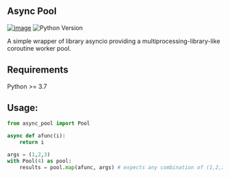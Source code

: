 Async Pool
---
[![image](https://travis-ci.org/gwy15/async_pool.svg?branch=master)](https://travis-ci.org/gwy15/async_pool)
![Python Version](https://img.shields.io/badge/python-3.7+-blue.svg)

A simple wrapper of library asyncio providing a multiprocessing-library-like coroutine worker pool.


## Requirements

Python >= 3.7

## Usage:

```Python
from async_pool import Pool

async def afunc(i):
    return i

args = (1,2,3)
with Pool(4) as pool:
    results = pool.map(afunc, args) # expects any combination of (1,2,3)

```
